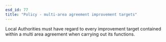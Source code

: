 ```yaml
---
esd_id: 77
title: "Policy - multi-area agreement improvement targets"
---
```


Local Authorities must have regard to every improvement target contained within a multi area agreement when carrying out its functions.

